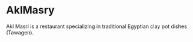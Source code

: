 # AklMasry
Akl Masri is a restaurant specializing in traditional Egyptian clay pot dishes (Tawagen).
